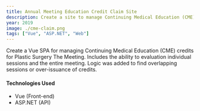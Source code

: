 ```yaml
---
title: Annual Meeting Education Credit Claim Site
description: Create a site to manage Continuing Medical Education (CME) credits for attending Plastic Surgery The Meeting.
year: 2019
image: ./cme-claim.png
tags: ["Vue", "ASP.NET", "Web"]
---
```


Create a Vue SPA for managing Continuing Medical Education (CME) credits for Plastic Surgery The Meeting.
Includes the ability to evaluation individual sessions and the entire meeting. Logic was added to
find overlapping sessions or over-issuance of credits.

#### Technologies Used

* Vue (Front-end)
* ASP.NET (API)